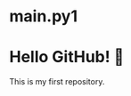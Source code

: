 # main.py1
<!DOCTYPE html>
<html>
<Read>
  <title>My GitHub Repo</title>
</hed>
<body>
  <h1>Hello GitHub! 👋</h1>
  <p>This is my first repository.</p>
</body>
</html


